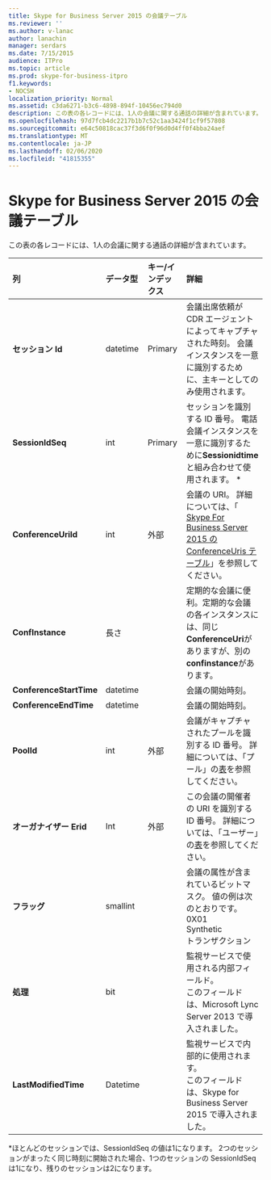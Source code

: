```yaml
---
title: Skype for Business Server 2015 の会議テーブル
ms.reviewer: ''
ms.author: v-lanac
author: lanachin
manager: serdars
ms.date: 7/15/2015
audience: ITPro
ms.topic: article
ms.prod: skype-for-business-itpro
f1.keywords:
- NOCSH
localization_priority: Normal
ms.assetid: c3da6271-b3c6-4898-894f-10456ec794d0
description: この表の各レコードには、1人の会議に関する通話の詳細が含まれています。
ms.openlocfilehash: 97d7fcb4dc2217b1b7c52c1aa3424f1cf9f57808
ms.sourcegitcommit: e64c50818cac37f3d6f0f96d0d4ff0f4bba24aef
ms.translationtype: MT
ms.contentlocale: ja-JP
ms.lasthandoff: 02/06/2020
ms.locfileid: "41815355"
---
```

# <a name="conferences-table-in-skype-for-business-server-2015"></a>Skype for Business Server 2015 の会議テーブル
 
この表の各レコードには、1人の会議に関する通話の詳細が含まれています。
  
|**列**|**データ型**|**キー/インデックス**|**詳細**|
|:-----|:-----|:-----|:-----|
|**セッション Id** <br/> |datetime  <br/> |Primary  <br/> |会議出席依頼が CDR エージェントによってキャプチャされた時刻。 会議インスタンスを一意に識別するために、主キーとしてのみ使用されます。  <br/> |
|**SessionIdSeq** <br/> |int  <br/> |Primary  <br/> |セッションを識別する ID 番号。 電話会議インスタンスを一意に識別するために**Sessionidtime**と組み合わせて使用されます。 * <br/> |
|**ConferenceUriId** <br/> |int  <br/> |外部  <br/> |会議の URI。 詳細については、「 [Skype For Business Server 2015 の ConferenceUris テーブル](conferenceuris.md)」を参照してください。 <br/> |
|**ConfInstance** <br/> |長さ  <br/> | <br/> |定期的な会議に便利。定期的な会議の各インスタンスには、同じ**ConferenceUri**がありますが、別の**confinstance**があります。 <br/> |
|**ConferenceStartTime** <br/> |datetime  <br/> | <br/> |会議の開始時刻。  <br/> |
|**ConferenceEndTime** <br/> |datetime  <br/> | <br/> |会議の開始時刻。  <br/> |
|**PoolId** <br/> |int  <br/> |外部  <br/> |会議がキャプチャされたプールを識別する ID 番号。 詳細については、「プール」の[表](pools.md)を参照してください。 <br/> |
|**オーガナイザー Erid** <br/> |Int  <br/> |外部  <br/> |この会議の開催者の URI を識別する ID 番号。 詳細については、「ユーザー」の[表](users.md)を参照してください。 <br/> |
|**フラッグ** <br/> |smallint  <br/> || 会議の属性が含まれているビットマスク。 値の例は次のとおりです。 <br/>  0X01 <br/>  Synthetic <br/>  トランザクション <br/> |
|**処理** <br/> |bit  <br/> ||監視サービスで使用される内部フィールド。  <br/> このフィールドは、Microsoft Lync Server 2013 で導入されました。  <br/> |
|**LastModifiedTime** <br/> |Datetime  <br/> ||監視サービスで内部的に使用されます。  <br/> このフィールドは、Skype for Business Server 2015 で導入されました。  <br/> |
   
\*ほとんどのセッションでは、SessionIdSeq の値は1になります。 2つのセッションがまったく同じ時刻に開始された場合、1つのセッションの SessionIdSeq は1になり、残りのセッションは2になります。
  

